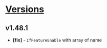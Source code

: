 # [Versions](https://github.com/Tracktor/design-system/releases)

## v1.48.1
- **[fix]** - `IfFeatureEnable` with array of name
